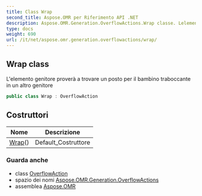 ```yaml
---
title: Class Wrap
second_title: Aspose.OMR per Riferimento API .NET
description: Aspose.OMR.Generation.OverflowActions.Wrap classe. Lelemento genitore proverà a trovare un posto per il bambino traboccante in un altro genitore
type: docs
weight: 690
url: /it/net/aspose.omr.generation.overflowactions/wrap/
---
```

## Wrap class

L'elemento genitore proverà a trovare un posto per il bambino traboccante in un altro genitore

```csharp
public class Wrap : OverflowAction
```

## Costruttori

| Nome | Descrizione |
| --- | --- |
| [Wrap](wrap/)() | Default_Costruttore |

### Guarda anche

* class [OverflowAction](../overflowaction/)
* spazio dei nomi [Aspose.OMR.Generation.OverflowActions](../../aspose.omr.generation.overflowactions/)
* assemblea [Aspose.OMR](../../)


